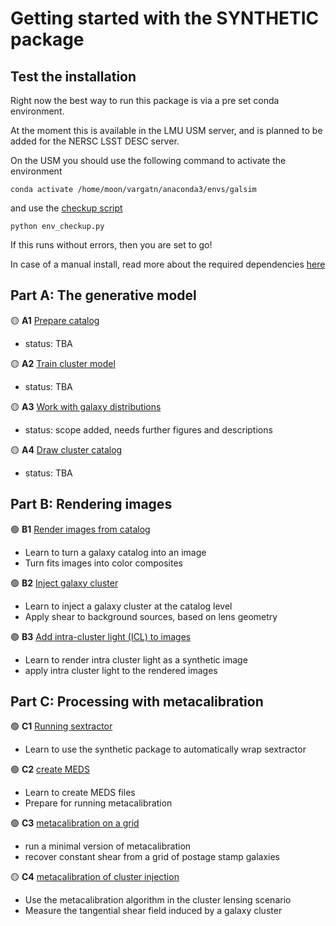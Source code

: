 # Getting started with the SYNTHETIC package


## Test the installation

Right now the best way to run this package is via a pre set conda environment. 

At the moment this is available in the LMU USM server, and is planned to be added for the NERSC LSST DESC server.

On the USM you should use the following command to activate the environment 
    
    conda activate /home/moon/vargatn/anaconda3/envs/galsim

and use the [checkup script](./env_checkup.py)

    python env_checkup.py

If this runs without errors, then you are set to go!

In case of a manual install, read more about the required dependencies [here](../DEPENDENCIES.md)

## Part A: The generative model

:yellow_circle: **A1** [Prepare catalog](A1_prepare_catalogs.ipynb)
* status:  TBA

:yellow_circle: **A2** [Train cluster model](A2_train_cluster_model.ipynb)
* status:  TBA

:yellow_circle: **A3**  [Work with galaxy distributions](A3_work_with_galaxy_distributions.ipynb)
* status:  scope added, needs further figures and descriptions

:yellow_circle: **A4**  [Draw cluster catalog](A4_draw_cluster_catalog.ipynb)
* status:  TBA

## Part B: Rendering images

:green_circle: **B1**  [Render images from catalog](B1_render_image.ipynb)
* Learn to turn a galaxy catalog into an image
* Turn fits images into color composites

:green_circle: **B2**  [Inject galaxy cluster](B2_inject_image.ipynb)
* Learn to inject a galaxy cluster at the catalog level 
* Apply shear to background sources, based on lens geometry

:green_circle: **B3**  [Add intra-cluster light (ICL) to images](B3_add_ICL.ipynb)
* Learn to render intra cluster light as a synthetic image
* apply intra cluster light to the rendered images

## Part C: Processing with metacalibration

:green_circle: **C1**  [Running sextractor](C1_running_sextractor.ipynb)
* Learn to use the synthetic package to automatically wrap sextractor

:green_circle: **C2**  [create MEDS](C2_create_MEDS.ipynb)
* Learn to create MEDS files
* Prepare for running metacalibration

:green_circle: **C3**  [metacalibration on a grid](C3_metacal_on_a_grid.ipynb)
* run a minimal version of metacalibration 
* recover constant shear from a grid of postage stamp galaxies

:yellow_circle: **C4**  [metacalibration of cluster injection](C4_metacal_on_cluster_injections.ipynb)
* Use the metacalibration algorithm in the cluster lensing scenario
* Measure the tangential shear field induced by a galaxy cluster
